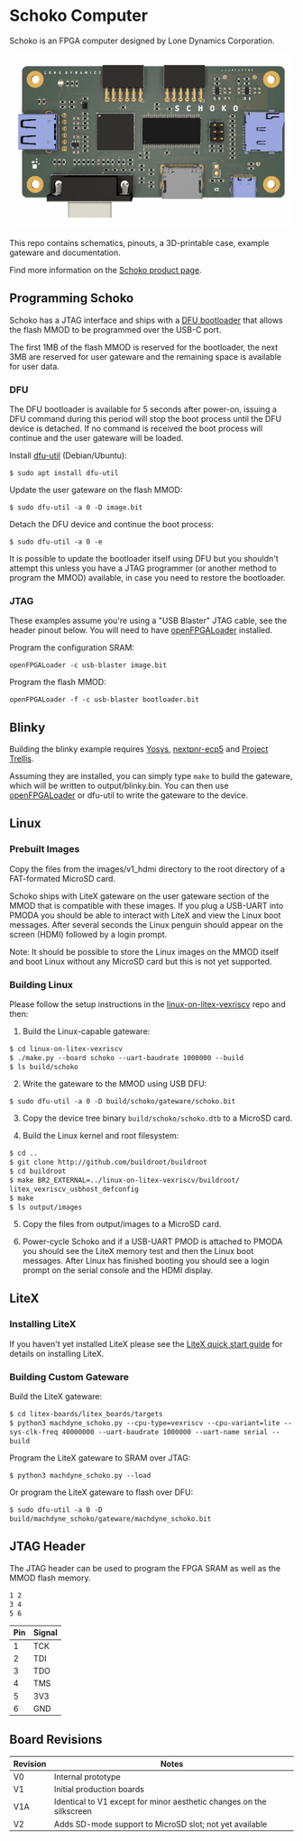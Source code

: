 # Schoko Computer

Schoko is an FPGA computer designed by Lone Dynamics Corporation.

![Schoko Computer](https://github.com/machdyne/schoko/blob/dfc850e8b4c5a64a58aa2cf89866d35570c1b230/schoko.png)

This repo contains schematics, pinouts, a 3D-printable case, example gateware and documentation.

Find more information on the [Schoko product page](https://machdyne.com/product/schoko-computer/).

## Programming Schoko

Schoko has a JTAG interface and ships with a [DFU bootloader](https://github.com/machdyne/tinydfu-bootloader) that allows the flash MMOD to be programmed over the USB-C port.

The first 1MB of the flash MMOD is reserved for the bootloader, the next 3MB are reserved for user gateware and the remaining space is available for user data.

### DFU

The DFU bootloader is available for 5 seconds after power-on, issuing a DFU command during this period will stop the boot process until the DFU device is detached. If no command is received the boot process will continue and the user gateware will be loaded.

Install [dfu-util](http://dfu-util.sourceforge.net) (Debian/Ubuntu):

```
$ sudo apt install dfu-util
```

Update the user gateware on the flash MMOD:

```
$ sudo dfu-util -a 0 -D image.bit
```

Detach the DFU device and continue the boot process:

```
$ sudo dfu-util -a 0 -e
```

It is possible to update the bootloader itself using DFU but you shouldn't attempt this unless you have a JTAG programmer (or another method to program the MMOD) available, in case you need to restore the bootloader.

### JTAG

These examples assume you're using a "USB Blaster" JTAG cable, see the header pinout below. You will need to have [openFPGALoader](https://github.com/trabucayre/openFPGALoader) installed.

Program the configuration SRAM:

```
openFPGALoader -c usb-blaster image.bit
```

Program the flash MMOD:

```
openFPGALoader -f -c usb-blaster bootloader.bit
```

## Blinky 

Building the blinky example requires [Yosys](https://github.com/YosysHQ/yosys), [nextpnr-ecp5](https://github.com/YosysHQ/nextpnr) and [Project Trellis](https://github.com/YosysHQ/prjtrellis).

Assuming they are installed, you can simply type `make` to build the gateware, which will be written to output/blinky.bin. You can then use [openFPGALoader](https://github.com/trabucayre/openFPGALoader) or dfu-util to write the gateware to the device.

## Linux

### Prebuilt Images

Copy the files from the images/v1\_hdmi directory to the root directory of a FAT-formated MicroSD card.

Schoko ships with LiteX gateware on the user gateware section of the MMOD that is compatible with these images. If you plug a USB-UART into PMODA you should be able to interact with LiteX and view the Linux boot messages. After several seconds the Linux penguin should appear on the screen (HDMI) followed by a login prompt.

Note: It should be possible to store the Linux images on the MMOD itself and boot Linux without any MicroSD card but this is not yet supported.

### Building Linux

Please follow the setup instructions in the [linux-on-litex-vexriscv](https://github.com/litex-hub/linux-on-litex-vexriscv) repo and then:

1. Build the Linux-capable gateware:

```
$ cd linux-on-litex-vexriscv
$ ./make.py --board schoko --uart-baudrate 1000000 --build
$ ls build/schoko
```

2. Write the gateware to the MMOD using USB DFU:

```
$ sudo dfu-util -a 0 -D build/schoko/gateware/schoko.bit
```

3. Copy the device tree binary `build/schoko/schoko.dtb` to a MicroSD card.

4. Build the Linux kernel and root filesystem:

```
$ cd ..
$ git clone http://github.com/buildroot/buildroot
$ cd buildroot
$ make BR2_EXTERNAL=../linux-on-litex-vexriscv/buildroot/ litex_vexriscv_usbhost_defconfig
$ make
$ ls output/images
```

5. Copy the files from output/images to a MicroSD card.

6. Power-cycle Schoko and if a USB-UART PMOD is attached to PMODA you should see the LiteX memory test and then the Linux boot messages. After Linux has finished booting you should see a login prompt on the serial console and the HDMI display.

## LiteX

### Installing LiteX

If you haven't yet installed LiteX please see the [LiteX quick start guide](https://github.com/enjoy-digital/litex#quick-start-guide) for details on installing LiteX.

### Building Custom Gateware

Build the LiteX gateware:

```
$ cd litex-boards/litex_boards/targets
$ python3 machdyne_schoko.py --cpu-type=vexriscv --cpu-variant=lite --sys-clk-freq 40000000 --uart-baudrate 1000000 --uart-name serial --build
```

Program the LiteX gateware to SRAM over JTAG:

```
$ python3 machdyne_schoko.py --load
```

Or program the LiteX gateware to flash over DFU:

```
$ sudo dfu-util -a 0 -D build/machdyne_schoko/gateware/machdyne_schoko.bit
```

## JTAG Header

The JTAG header can be used to program the FPGA SRAM as well as the MMOD flash memory. 

```
1 2
3 4
5 6
```

| Pin | Signal |
| --- | ------ |
| 1 | TCK |
| 2 | TDI |
| 3 | TDO |
| 4 | TMS |
| 5 | 3V3 |
| 6 | GND |

## Board Revisions

| Revision | Notes |
| -------- | ----- |
| V0 | Internal prototype |
| V1 | Initial production boards |
| V1A | Identical to V1 except for minor aesthetic changes on the silkscreen |
| V2 | Adds SD-mode support to MicroSD slot; not yet available |

